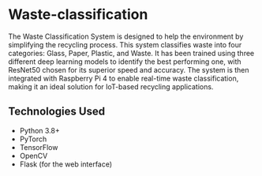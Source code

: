 # Waste-classification
The Waste Classification System is designed to help the environment by simplifying the recycling process. This system classifies waste into four categories: Glass, Paper, Plastic, and Waste. It has been trained using three different deep learning models to identify the best performing one, with ResNet50 chosen for its superior speed and accuracy. The system is then integrated with Raspberry Pi 4 to enable real-time waste classification, making it an ideal solution for IoT-based recycling applications.

## Technologies Used
- Python 3.8+
- PyTorch
- TensorFlow
- OpenCV
- Flask (for the web interface)

